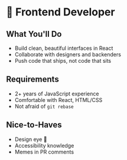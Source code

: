 # 🚀 Frontend Developer

## What You'll Do
- Build clean, beautiful interfaces in React
- Collaborate with designers and backenders
- Push code that ships, not code that sits

## Requirements
- 2+ years of JavaScript experience
- Comfortable with React, HTML/CSS
- Not afraid of `git rebase`

## Nice-to-Haves
- Design eye 👀
- Accessibility knowledge
- Memes in PR comments
